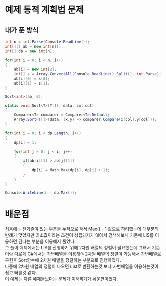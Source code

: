 # 예제 동적 계획법 문제

## 내가 푼 방식
``` cs
int n = int.Parse(Console.ReadLine());
int[][] ab = new int[n][];
int[] dp = new int[n];

for(int i = 0; i < n; i++)
{
    ab[i] = new int[2];
    int[] s = Array.ConvertAll(Console.ReadLine().Split(), int.Parse);
    ab[i][0] = s[0];
    ab[i][1] = s[1];
}

Sort<int>(ab, 0);

static void Sort<T>(T[][] data, int col) 
{ 
    Comparer<T> comparer = Comparer<T>.Default;
    Array.Sort<T[]>(data, (x,y) => comparer.Compare(x[col],y[col])); 
}

for(int i = 0; i < dp.Length; i++)
{
    dp[i] = 1;

    for(int j = 0; j < i; j++)
    {
        if(ab[i][1] > ab[j][1])
        {
            dp[i] = Math.Max(dp[i], dp[j] + 1);
        }
    }
}

Console.WriteLine(n - dp.Max());
```

# 배운점
처음에는 전기줄이 있는 부분을 누적으로 해서 Max() - 1 값으로 하려했는데 대부분의 반례가 맞았지만 최소값이라는 조건이 성립되지가 않아서 검색해보니 기존에 LIS를 이용하면 된다는 부분을 이용해서 풀었다.  
그 풀이 예제에서는 LIS를 진행하기 위해 2차원 배열의 정렬이 필요했는데 그래서 기존이랑 다르게 C#에서는 가변배열을 이용해야 2차원 배열의 정렬이 가능해서 가변배열로 구현후 Sort함수에 2차원 배열을 정렬하는 부분으로 진행하였다.  
나중에 2차원 배열의 정렬이 나오면 List로 변환하는것 보다 가변배열을 이용하는것이 쉽고 빠를것 같다.  
이 예제는 다른 예제들보다는 문제가 이해하기가 쉬운편이었다.  











